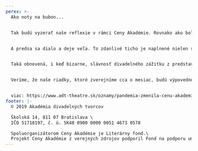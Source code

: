 ```yaml
---
perex: >-
  Ako noty na bubon...


  Tak budú vyzerať naše reflexie v rámci Ceny Akadémie. Rovnako ako bol rytmus predstavení... 


  A predsa sa dialo a deje veľa. To zdanlivé ticho je naplnené nielen samotou a strachom, ale aj podivnou zmesou emócií pri zriedkavom zážitku z predstavení, ktoré napriek všetkému sme mali možnosť vidieť, radosti, že sedíme v divadle, že môžeme spoločne zdieľať svoje myslenie a počúvať, čo nám kolegovia chcú zdeliť a v závere vďačnosti, že napriek všetkým prekážkam považujú kolegovia za dôležité sa s nami stretnúť...


  Taká obnovená, i keď bizarne, slávnosť divadelného zážitku z predstavenia...


  Veríme, že naše riadky, ktoré zverejníme cca o mesiac, budú výpovednejšie, ako by bolo naše mlčanie :)


  viac: https://www.adt-theatre.sk/oznamy/pandemia-zmenila-cenu-akademie-divadelnych-tvorcov/
footer: |-
  © 2019 Akadémia divadelných tvorcov

  Školská 14, 811 07 Bratislava \
  IČO 51718197, č. ú. SK48 0900 0000 0051 4673 0578

  Spoluorganizátorom Ceny Akadémie je Literárny fond.\
  Projekt Ceny Akadémie z verejných zdrojov podporil Fond na podporu umenia.
---
```

